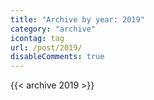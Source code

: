 ```yaml
---
title: "Archive by year: 2019"
category: "archive"
icontag: tag
url: /post/2019/
disableComments: true
---
```


{{< archive 2019 >}}